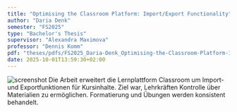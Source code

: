 ```yaml
---
title: "Optimising the Classroom Platform: Import/Export Functionality"
author: "Daria Denk"
semester: "FS2025"
type: "Bachelor's Thesis"
supervisor: "Alexandra Maximova"
professor: "Dennis Komm"
pdf: "theses/pdfs/FS2025_Daria-Denk_Optimising-the-Classroom-Platform-Import-Export-Functionality.pdf"
date: 2025-10-01T13:59:30+02:00
---
```

![screenshot](/theses/screenshots/FS2025_DariaDenk.png)
Die Arbeit erweitert die Lernplattform Classroom um Import- und Exportfunktionen für Kursinhalte. Ziel war, Lehrkräften Kontrolle über Materialien zu ermöglichen. Formatierung und Übungen werden konsistent behandelt.